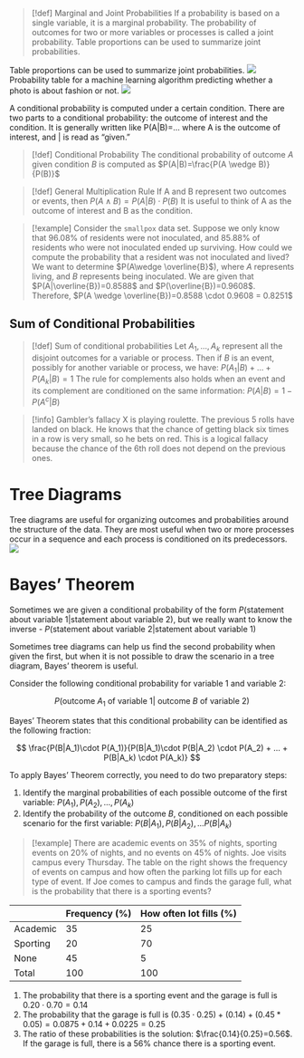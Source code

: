 > [!def] Marginal and Joint Probabilities
If a probability is based on a single variable, it is a marginal probability. The probability of outcomes for two or more variables or processes is called a joint probability.
Table proportions can be used to summarize joint probabilities.

Table proportions can be used to summarize joint probabilities.
![](stats4.png)
Probability table for a machine learning algorithm predicting whether a photo is about fashion or not.
![](stats5.png)

A conditional probability is computed under a certain condition. There are two parts to a conditional probability: the outcome of interest and the condition. It is generally written like P(A|B)=... where A is the outcome of interest, and | is read as “given.”

> [!def] Conditional Probability 
The conditional probability of outcome $A$ given condition $B$ is computed as $P(A|B)=\frac{P(A \wedge B)}{P(B)}$

> [!def] General Multiplication Rule 
> If A and B represent two outcomes or events, then $P(A \wedge B)=P(A|B) \cdot P(B)$ 
> It is useful to think of A as the outcome of interest and B as the condition.

> [!example] 
> Consider the `smallpox` data set. Suppose we only know that 96.08% of residents were not inoculated, and 85.88% of residents who were not inoculated ended up surviving. How could we compute the probability that a resident was not inoculated and lived? We want to determine $P(A\wedge \overline{B}$), where $A$ represents living, and $B$ represents being inoculated. We are given that $P(A|\overline{B})=0.8588$ and $P(\overline{B})=0.9608$. Therefore, $P(A \wedge \overline{B})=0.8588 \cdot 0.9608 = 0.8251$

## Sum of Conditional Probabilities

> [!def] Sum of conditional probabilities
> Let $A_1,...,A_k$ represent all the disjoint outcomes for a variable or process. Then if $B$ is an event, possibly for another variable or process, we have: $P(A_1|B)+...+P(A_k|B)=1$ The rule for complements also holds when an event and its complement are conditioned on the same information: $P(A|B)=1-P(A^c|B)$

> [!info] Gambler’s fallacy
> X is playing roulette. The previous 5 rolls have landed on black. He knows that the chance of getting black six times in a row is very small, so he bets on red. This is a logical fallacy because the chance of the 6th roll does not depend on the previous ones.

# Tree Diagrams

Tree diagrams are useful for organizing outcomes and probabilities around the structure of the data. They are most useful when two or more processes occur in a sequence and each process is conditioned on its predecessors.
![](stats6.png)

# Bayes’ Theorem

Sometimes we are given a conditional probability of the form $P(\text{statement about variable 1}|\text{statement about variable 2})$, but we really want to know the inverse - $P(\text{statement about variable 2}|\text{statement about variable 1})$

Sometimes tree diagrams can help us find the second probability when given the first, but when it is not possible to draw the scenario in a tree diagram, Bayes’ theorem is useful.

Consider the following conditional probability for variable 1 and variable 2:

$$P(\text{outcome } A_1 \text{ of variable }1|\text{ outcome }B \text{ of variable }2)$$

Bayes’ Theorem states that this conditional probability can be identified as the following fraction:

$$ \frac{P(B|A_1)\cdot P(A_1)}{P(B|A_1)\cdot P(B|A_2) \cdot P(A_2) + ... + P(B|A_k) \cdot P(A_k)} $$

To apply Bayes’ Theorem correctly, you need to do two preparatory steps:

1.  Identify the marginal probabilities of each possible outcome of the first variable: $P(A_1), P(A_2),...,P(A_k)$
2.  Identify the probability of the outcome $B$, conditioned on each possible scenario for the first variable: $P(B|A_1),P(B|A_2),...P(B|A_k)$

> [!example] 
> There are academic events on 35% of nights, sporting events on 20% of nights, and no events on 45% of nights. Joe visits campus every Thursday. The table on the right shows the frequency of events on campus and how often the parking lot fills up for each type of event. If Joe comes to campus and finds the garage full, what is the probability that there is a sporting events?

|          | Frequency (%) | How often lot fills (%) |
| -------- | ------------- | ----------------------- |
| Academic | 35            | 25                      |
| Sporting | 20            | 70                      |
| None     | 45            | 5                       |
| Total    | 100           | 100                     |
1.  The probability that there is a sporting event and the garage is full is $0.20 \cdot 0.70 = 0.14$
2.  The probability that the garage is full is $(0.35\cdot 0.25)+(0.14)+(0.45*0.05)=0.0875+0.14+0.0225=0.25$
3.  The ratio of these probabilities is the solution: $\frac{0.14}{0.25}=0.56$. If the garage is full, there is a 56% chance there is a sporting event.
